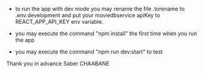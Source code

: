 - to run the app with dev mode you may rename the file .torename to .env.development
and put your moviedbservice apiKey to  REACT_APP_API_KEY env variable.

- you may execute the command "npm install" the first time when you run the app 

- you may execute the command "npm run dev:start" to test

Thank you in advance
Saber CHAABANE